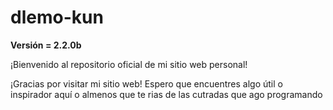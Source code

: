 # **dlemo-kun**

**Versión = 2.2.0b**

¡Bienvenido al repositorio oficial de mi sitio web personal! 

¡Gracias por visitar mi sitio web! Espero que encuentres algo útil o inspirador aquí o almenos que te rias de las cutradas que ago programando

